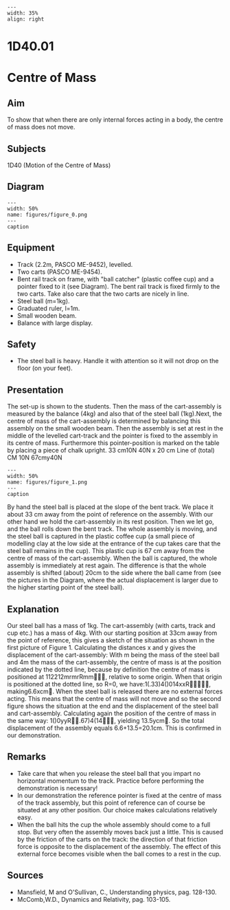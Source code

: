 
```{figure} /figures/busy.png
---
width: 35%
align: right
```
# 1D40.01 
  # Centre of Mass 
     
  
## Aim   
 To show that when there are only internal forces acting in a body, the centre of mass does not move.    
  
## Subjects   
 1D40 (Motion of the Centre of Mass)   
  
## Diagram   
   
```{figure} figures/figure_0.png  
---  
width: 50%  
name: figures/figure_0.png  
---  
caption  
``` 
    
  
## Equipment   
 
 *  Track (2.2m, PASCO ME-9452), levelled. 
 *  Two carts (PASCO ME-9454). 
 *  Bent rail track on frame, with "ball catcher" (plastic coffee cup) and a pointer fixed to it (see Diagram). The bent rail track is fixed firmly to the two carts. Take also care that the two carts are nicely in line. 
 *  Steel ball (m=1kg). 
 *  Graduated ruler, l=1m. 
 *  Small wooden beam. 
 *  Balance with large display.   
  
## Safety   
 
 *  The steel ball is heavy. Handle it with attention so it will not drop on the floor (on your feet).
      
  
## Presentation   
 The set-up is shown to the students. Then the mass of the cart-assembly is measured by the balance (4kg) and also that of the steel ball (1kg).Next, the centre of mass of the cart-assembly is determined by balancing this assembly on the small wooden beam. Then the assembly is set at rest in the middle of the levelled cart-track and the pointer is fixed to the assembly in its centre of mass. Furthermore this pointer-position is marked on the table by placing a piece of chalk upright.   33 cm10N 40N x 20 cm Line of (total) CM 10N 67cmy40N   
```{figure} figures/figure_1.png  
---  
width: 50%  
name: figures/figure_1.png  
---  
caption  
``` 
 By hand the steel ball is placed at the slope of the bent track. We place it about 33 cm away from the point of reference on the assembly. With our other hand we hold the cart-assembly in its rest position. Then we let go, and the ball rolls down the bent track. The whole assembly is moving, and the steel ball is captured in the plastic coffee cup (a small piece of modelling clay at the low side at the entrance of the cup takes care that the steel ball remains in the cup). This plastic cup is 67 cm away from the centre of mass of the cart-assembly. When the ball is captured, the whole assembly is immediately at rest again. The difference is that the whole assembly is shifted (about) 20cm to the side where the ball came from (see the pictures in the Diagram, where the actual displacement is larger due to the higher starting point of the steel ball).    
  
## Explanation   
 Our steel ball has a mass of 1kg. The cart-assembly (with carts, track and cup etc.) has a mass of 4kg. With our starting position at 33cm away from the point of reference, this gives a sketch of the situation as shown in the first picture of Figure 1.     Calculating the distances x and y gives the displacement of the cart-assembly: With m being the mass of the steel ball and 4m the mass of the cart-assembly, the centre of mass is at the position indicated by the dotted line, because by definition the centre of mass is positioned at 112212mrmrRmm, relative to some origin. When that origin is positioned at the dotted line, so R=0, we have:1(.33)4()014xxR, making6.6xcm. When the steel ball is released there are no external forces acting. This means that the centre of mass will not move and so the second figure shows the situation at the end and the displacement of the steel ball and cart-assembly. Calculating again the position of the centre of mass in the same way: 1()0yyR.67)4(14, yielding 13.5ycm. So the total displacement of the assembly equals 6.6+13.5=20.1cm. This is confirmed in our demonstration.   
  
## Remarks   
 
 *  Take care that when you release the steel ball that you impart no horizontal momentum to the track. Practice before performing the demonstration is necessary! 
 *  In our demonstration the reference pointer is fixed at the centre of mass of the track assembly, but this point of reference can of course be situated at any other position. Our choice makes calculations relatively easy. 
 *  When the ball hits the cup the whole assembly should come to a full stop. But very often the assembly moves back just a little. This is caused by the friction of the carts on the track: the direction of that friction force is opposite to the displacement of the assembly. The effect of this external force becomes visible when the ball comes to a rest in the cup.
   
  
## Sources   
 
 *  Mansfield, M and O'Sullivan, C., Understanding physics, pag. 128-130. 
 *  McComb,W.D., Dynamics and Relativity, pag. 103-105.
  